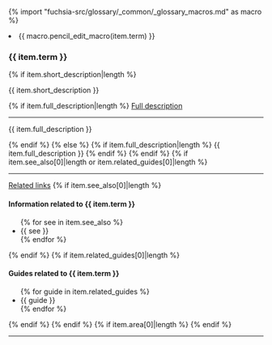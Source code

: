 
{% import "fuchsia-src/glossary/_common/_glossary_macros.md" as macro %}
<!-- The header above is automatically added to this file. Do not modify anything above this line. -->
<li>
  {{ macro.pencil_edit_macro(item.term) }}
  <h3 class="add-link">{{ item.term }}</h3>
    {% if item.short_description|length %}
    <p>{{ item.short_description }}</p>
      {% if item.full_description|length %}
      <devsite-expandable>
        <a href="#{{ item.term }}-full" class="expand-control once">Full description</a>
        <hr>
        <p>{{ item.full_description }}</p>
      </devsite-expandable>
      {% endif %}
    {% else %}
      {% if item.full_description|length %}
         {{ item.full_description }}
      {% endif %}
    {% endif %}
  {% if item.see_also[0]|length or item.related_guides[0]|length %}
    <hr>
    <devsite-expandable>
    <a href="#{{ item.term }}-also" class="expand-control once">Related links</a>
    {% if item.see_also[0]|length %}
      <h4>Information related to {{ item.term }}</h4>
        <ul class="comma-list">
        {% for see in item.see_also %}
        <li>{{ see }}</li>
        {% endfor %}
      </ul>
    {% endif %}
    {% if item.related_guides[0]|length %}
      <h4>Guides related to {{ item.term }}</h4>
        <ul class="comma-list">
        {% for guide in item.related_guides %}
        <li>{{ guide }}</li>
        {% endfor %}
      </ul>
  {% endif %}
  </devsite-expandable>
  {% endif %}
  {% if item.area[0]|length %}
  <!--
    <ul class="comma-list">
      {% for area in item.area %}
      <li>{{ area }}</li>
      {% endfor %}
    </ul>
  -->
  {% endif %}
<hr>
</li>